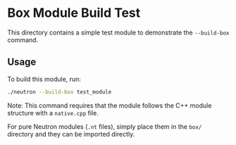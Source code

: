 # Box Module Build Test

This directory contains a simple test module to demonstrate the `--build-box` command.

## Usage

To build this module, run:

```bash
./neutron --build-box test_module
```

Note: This command requires that the module follows the C++ module structure with a `native.cpp` file.

For pure Neutron modules (`.nt` files), simply place them in the `box/` directory and they can be imported directly.